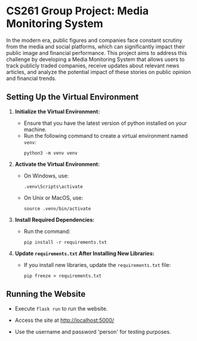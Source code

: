 # CS261 Group Project: Media Monitoring System

In the modern era, public figures and companies face constant scrutiny from the media and social platforms, which can significantly impact their public image and financial performance. This project aims to address this challenge by developing a Media Monitoring System that allows users to track publicly traded companies, receive updates about relevant news articles, and analyze the potential impact of these stories on public opinion and financial trends.

## Setting Up the Virtual Environment

1. **Initialize the Virtual Environment:**
   - Ensure that you have the latest version of python installed on your machine.
   - Run the following command to create a virtual environment named `venv`:
     ```
     python3 -m venv venv
     ```

2. **Activate the Virtual Environment:**

   - On Windows, use:
     ```
     .venv\Scripts\activate
     ```
   - On Unix or MacOS, use:
     ```
     source .venv/bin/activate
     ```

3. **Install Required Dependencies:**

   - Run the command:
     ```
     pip install -r requirements.txt
     ```

4. **Update `requirements.txt` After Installing New Libraries:**
   - If you install new libraries, update the `requirements.txt` file:
     ```
     pip freeze > requirements.txt
     ```

## Running the Website

- Execute `flask run` to run the website.

- Access the site at [http://localhost:5000/](http://localhost:5000/)

- Use the username and password 'person' for testing purposes.
